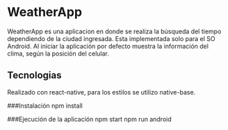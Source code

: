 # WeatherApp

WeatherApp es una aplicacion en donde se realiza la búsqueda del tiempo dependiendo de la ciudad ingresada. Esta implementada solo para el SO Android.
Al iniciar la aplicación por defecto muestra la información del clima, según la posición del celular.

## Tecnologias
Realizado con react-native, para los estilos se utilizo native-base.

###Instalación
npm install

###Ejecución de la aplicación
npm start
npm run android
